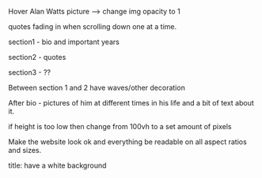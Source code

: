 Hover Alan Watts picture --> change img opacity to 1

quotes fading in when scrolling down one at a time.

section1 - bio and important years

section2 - quotes

section3 - ??

Between section 1 and 2 have waves/other decoration

After bio - pictures of him at different times in his life and a bit of text about it.

if height is too low then change from 100vh to a set amount of pixels

Make the website look ok and everything be readable on all aspect ratios and sizes.

title: have a white background